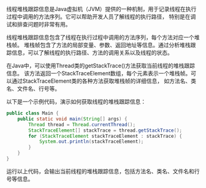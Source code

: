 
线程堆栈跟踪信息是Java虚拟机（JVM）提供的一种机制，用于记录线程在执行过程中调用的方法序列。它可以帮助开发人员了解线程的执行路径，
特别是在调试和排查问题时非常有用。

线程堆栈跟踪信息包含了线程在执行过程中调用的方法序列，每个方法对应一个堆栈帧。
堆栈帧包含了方法的局部变量、参数、返回地址等信息。通过分析堆栈跟踪信息，可以了解线程的执行路径、方法的调用关系以及线程的状态。

在Java中，可以使用Thread类的getStackTrace()方法获取当前线程的堆栈跟踪信息。
该方法返回一个StackTraceElement数组，每个元素表示一个堆栈帧。可以通过StackTraceElement类的各种方法获取堆栈帧的详细信息，
如方法名、类名、文件名、行号等。

以下是一个示例代码，演示如何获取线程的堆栈跟踪信息：

```java
public class Main {
    public static void main(String[] args) {
        Thread thread = Thread.currentThread();
        StackTraceElement[] stackTrace = thread.getStackTrace();
        for (StackTraceElement stackTraceElement : stackTrace) {
            System.out.println(stackTraceElement);
        }
    }
}
```
运行以上代码，会输出当前线程的堆栈跟踪信息，包括方法名、类名、文件名和行号等信息。